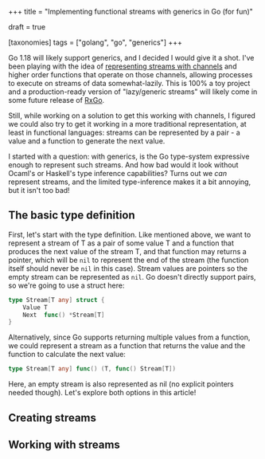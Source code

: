 +++
title = "Implementing functional streams with generics in Go (for fun)"

draft = true

[taxonomies]
tags = ["golang", "go", "generics"]
+++

Go 1.18 will likely support generics, and I decided I would give it a shot.
I've been playing with the idea of [representing streams with
channels](https://github.com/fsouza/channels) and higher order functions that
operate on those channels, allowing processes to execute on streams of data
somewhat-lazily. This is 100% a toy project and a production-ready version of
"lazy/generic streams" will likely come in some future release of
[RxGo](https://github.com/ReactiveX/RxGo).

Still, while working on a solution to get this working with channels, I figured
we could also try to get it working in a more traditional representation, at
least in functional languages: streams can be represented by a pair - a value
and a function to generate the next value.

I started with a question: with generics, is the Go type-system expressive
enough to represent such streams. And how bad would it look without Ocaml's or
Haskell's type inference capabilities? Turns out we _can_ represent streams,
and the limited type-inference makes it a bit annoying, but it isn't too bad!

## The basic type definition

First, let's start with the type definition. Like mentioned above, we want to
represent a stream of T as a pair of some value T and a function that produces
the next value of the stream T, and that function may returns a pointer, which
will be `nil` to represent the end of the stream (the function itself should
never be `nil` in this case). Stream values are pointers so the empty stream
can be represented as `nil`. Go doesn't directly support pairs, so we're going
to use a struct here:

```go
type Stream[T any] struct {
	Value T
	Next  func() *Stream[T]
}
```

Alternatively, since Go supports returning multiple values from a function, we
could represent a stream as a function that returns the value and the function
to calculate the next value:

```go
type Stream[T any] func() (T, func() Stream[T])
```

Here, an empty stream is also represented as nil (no explicit pointers needed
though). Let's explore both options in this article!

## Creating streams

## Working with streams

